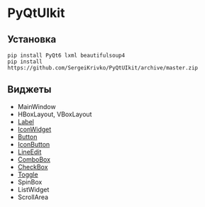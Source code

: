 # PyQtUIkit

## Установка

```shell
pip install PyQt6 lxml beautifulsoup4
pip install https://github.com/SergeiKrivko/PyQtUIkit/archive/master.zip 
```

## Виджеты

- MainWindow
- HBoxLayout, VBoxLayout
- [Label](doc%2Flabel.md)
- [IconWidget](doc%2Ficon_widget.md)
- [Button](doc%2Fbutton.md)
- [IconButton](doc%2Ficon_button.md)
- [LineEdit](doc%2Fline_edit.md)
- [ComboBox](doc%2Fcombo_box.md)
- [CheckBox](doc%2Fcheck_box.md)
- [Toggle](doc%2Ftoggle.md)
- SpinBox
- ListWidget
- ScrollArea
